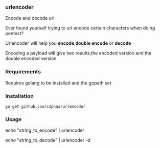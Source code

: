 ### urlencoder
Encode and decode url 


Ever found yourself trying to url encode certain characters when doing pentest?

Urlencoder will help you **encode**,**double encode** or **decode**

Encoding a payload will give two results,the encoded version and the double encoded version

### Requirements

Requires golang to be installed and the gopath set 

### Installation

```
go get github.com/c3phas/urlencoder

```

### Usage

echo "string_to_encode" | urlencoder

echo "string_to_decode" | urlencoder -d
